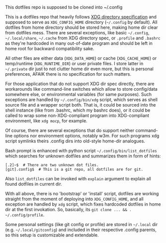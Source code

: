 This dotfiles repo is supposed to be cloned into ~/.config

This is a dotfiles repo that heavily follows [XDG directory specification](http://standards.freedesktop.org/basedir-spec/latest/) and supposed to serve as `XDG_CONFIG_HOME` directory (`~/.config` by default).
All dotfiles from home directory should be stored here, making home dir clear from dotfiles mess.
There are several exceptions, like basic `~/.config`, `~/.local/share`, `~/.cache` from XDG directory spec, or `.profile` and `.bashrc` as they're hardcoded in many out-of-date program and should be left in home root for backward compatibility sake.

All other files are either data (`XDG_DATA_HOME`) or cache (`XDG_CACHE_HOME`) or temp/runtime (`XDG_RUNTIME_DIR`) or user private files. I store latter in `~/.private` dir just to not clutter home dir even more, but this is personal preferences, AFAIK there is no specification for such matters.

For those application that do not support XDG dir spec directly, there are workarounds like command-line switches which allow to store config/data somewhere else, or environmental variables (for same purposes). Such exceptions are handled by `~/.config/bin/xdg` script, which serves as shell source file and a wrapper script both. That is, it could be sourced into the shell instance (like from .bashrc, which my bashrc does), or it could be called to wrap some non-XDG-compliant program into XDG-compliant environment, like `xdg mocp`, for example.

Of course, there are several exceptions that do support neither command-line options nor environment options, notably w3m. For such programs xdg script symlinks theirs .config dirs into old-style home-dir analogues.

Bash prompt is enhanced with python script `~/.config/bin/list_dotfiles` which searches for unknown dotfiles and summarizes them in form of hints:
	
	[.2]~$  # There are two unknown dot files.
	[git].config$  # This is a git repo, all dotfiles are for git.

Also `list_dotfiles` can be invoked with `explain` argument to explain all found dotfiles in current dir.

With all above, there is no 'bootstrap' or 'install' script, dotfiles are working straight from the moment of deploying into `XDG_CONFIG_HOME`, and all exception are handled by `xdg` script, which fixes hardcoded dotfiles in home dir at the first invokation. So, basically, its `git clone ... && . ~/.config/profile`.

Some personal settings (like git config or profile) are stored in `~/.local` dir (e.g. `~/.local/gitconfig`) and included in their respective .config parents, so this setup is customizable and extendable.
